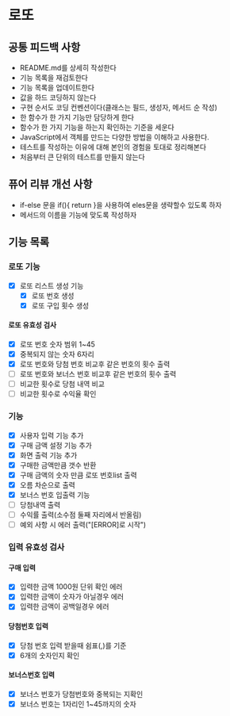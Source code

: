 # 로또

## 공통 피드백 사항

- README.md를 상세히 작성한다
- 기능 목록을 재검토한다
- 기능 목록을 업데이트한다
- 값을 하드 코딩하지 않는다
- 구현 순서도 코딩 컨벤션이다(클래스는 필드, 생성자, 메서드 순 작성)
- 한 함수가 한 가지 기능만 담당하게 한다
- 함수가 한 가지 기능을 하는지 확인하는 기준을 세운다
- JavaScript에서 객체를 만드는 다양한 방법을 이해하고 사용한다.
- 테스트를 작성하는 이유에 대해 본인의 경험을 토대로 정리해본다
- 처음부터 큰 단위의 테스트를 만들지 않는다

## 퓨어 리뷰 개선 사항

- if-else 문을 if(){ return }을 사용하여 eles문을 생략할수 있도록 하자
- 메서드의 이름을 기능에 맞도록 작성하자

## 기능 목록

### 로또 기능

- [x] 로또 리스트 생성 기능
  - [x] 로또 번호 생성
  - [x] 로또 구입 횟수 생성

#### 로또 유효성 검사

- [x] 로또 번호 숫자 범위 1~45
- [x] 중복되지 않는 숫자 6자리
- [x] 로또 번호와 당첨 번호 비교후 같은 번호의 횟수 출력
- [ ] 로또 번호와 보너스 번호 비교후 같은 번호의 횟수 출력
- [ ] 비교한 횟수로 당첨 내역 비교
- [ ] 비교한 횟수로 수익율 확인

### 기능

- [x] 사용자 입력 기능 추가
- [x] 구매 금액 설정 기능 추가
- [x] 화면 출력 기능 추가
- [x] 구매한 금액만큼 갯수 반환
- [x] 구매 금액의 숫자 만큼 로또 번호list 출력
- [x] 오름 차순으로 출력
- [x] 보너스 번호 입출력 기능
- [ ] 당첨내역 출력
- [ ] 수익률 출력(소수점 둘째 자리에서 반올림)
- [ ] 예외 사항 시 에러 출력("[ERROR]로 시작")

### 입력 유효성 검사

#### 구매 입력

- [x] 입력한 금액 1000원 단위 확인 에러
- [x] 입력한 금액이 숫자가 아닐경우 에러
- [x] 입력한 금액이 공백일경우 에러

#### 당첨번호 입력

- [x] 당첨 번호 입력 받을때 쉼표(,)를 기준
- [x] 6개의 숫자인지 확인

#### 보너스번호 입력

- [x] 보너스 번호가 당첨번호와 중복되는 지확인
- [x] 보너스 번호는 1자리인 1~45까지의 숫자
